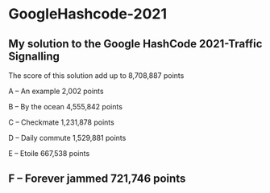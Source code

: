 # GoogleHashcode-2021
My solution to the Google HashCode 2021-Traffic Signalling
---

The score of this solution add up to 8,708,887 points

A – An example               2,002 points

B – By the ocean             4,555,842 points

C – Checkmate                1,231,878 points

D – Daily commute            1,529,881 points

E – Etoile                   667,538 points

F – Forever jammed           721,746 points
---
